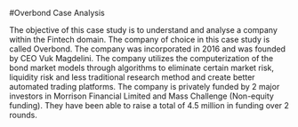 #Overbond Case Analysis

The objective of this case study is to understand and analyse a company within the Fintech domain. The company of choice in this case study is called Overbond. The company was incorporated in 2016 and was founded by CEO Vuk Magdelini. The company utilizes the computerization of the bond market models through algorithms to eliminate certain market risk, liquidity risk and less traditional research method and create better automated trading platforms. The company is privately funded by 2 major investors in Morrison Financial Limited and Mass Challenge (Non-equity funding). They have been able to raise a total of 4.5 million in funding over 2 rounds.

